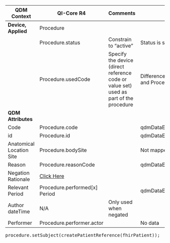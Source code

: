 <table class="grid">
  <thead>
    <tr>
      <th><strong>QDM Context</strong></th>
      <th><strong>QI-Core R4</strong></th>
      <th><strong>Comments</strong></th>
      <th><strong>Conversion</strong></th>
    </tr>
  </thead>
  <tbody>
    <tr>
      <td><strong>Device, Applied</strong></td>
      <td>Procedure</td>
      <td>&nbsp;</td>
      <td>&nbsp;</td>
    </tr>
    <tr>
      <td>&nbsp;</td>
      <td>Procedure.status</td>
      <td>Constrain to “active”</td>
      <td>Status is set to UNKNOWN</td>
    </tr>
    <tr>
      <td>&nbsp;</td>
      <td>Procedure.usedCode</td>
      <td>Specify the device (direct reference code or value set) used as part of the procedure</td>
      <td>Difference between Procedure.usedCode and Procedure.code ?</td>
    </tr>
    <tr>
      <td><strong>QDM Attributes</strong></td>
      <td>&nbsp;</td>
      <td>&nbsp;</td>
      <td>&nbsp;</td>
    </tr>
    <tr>
      <td>Code</td>
      <td>Procedure.code</td>
      <td>&nbsp;</td>
      <td>qdmDataElement.getDataElementCodes()</td>
    </tr>
    <tr>
      <td>id</td>
      <td>Procedure.id</td>
      <td>&nbsp;</td>
      <td>qdmDataElement.get_id()</td>
    </tr>
    <tr>
      <td>Anatomical Location Site</td>
      <td>Procedure.bodySite</td>
      <td>&nbsp;</td>
      <td>Not mapped</td>
    </tr>
    <tr>
      <td>Reason</td>
      <td>Procedure.reasonCode</td>
      <td>&nbsp;</td>
      <td>qdmDataElement.getReason()</td>
    </tr>
    <tr>
      <td>Negation Rationale</td>
      <td><a href="http://hl7.org/fhir/us/qicore/qdm-to-qicore.html#8911-negation-rationale-for-device-applied">Click Here</td>
      <td>&nbsp;</td>
      <td>&nbsp;</td>
    </tr>
    <tr>
      <td>Relevant Period</td>
      <td>Procedure.performed[x] Period</td>
      <td>&nbsp;</td>
      <td>qdmDataElement.getRelevantPeriod()</td>
    </tr>
    <tr>
      <td>Author dateTime</td>
      <td>N/A</td>
      <td>Only used when negated</td>
      <td>&nbsp;</td>
    </tr>
    <tr>
      <td>Performer</td>
      <td>Procedure.performer.actor</td>
      <td>&nbsp;</td>
      <td>No data</td>
    </tr>
  </tbody>
</table>

<pre>
procedure.setSubject(createPatientReference(fhirPatient));
</pre>